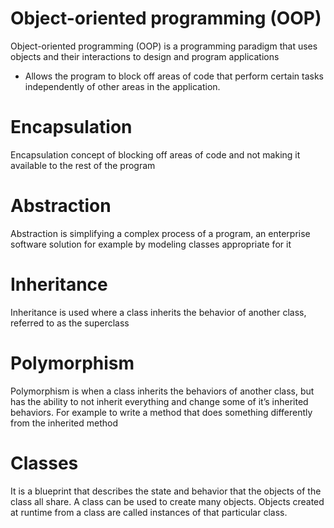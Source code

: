 # Object-oriented programming (OOP)

Object-oriented programming (OOP) is a programming paradigm that uses objects and their interactions to design and program applications

- Allows the program to block off areas of code that perform certain tasks independently of other areas in the application.

# Encapsulation

Encapsulation concept of blocking off areas of code and not making it available to the rest of the program

# Abstraction

Abstraction is simplifying a complex process of a program, an enterprise software solution for example by modeling classes appropriate for it

# Inheritance

Inheritance is used where a class inherits the behavior of another class, referred to as the superclass

# Polymorphism

Polymorphism is when a class inherits the behaviors of another class, but has the ability to not inherit everything and change some of it’s inherited behaviors. For example to write a method that does something differently from the inherited method

# Classes

It is a blueprint that describes the state and behavior that the objects of the class all share. A class can be used to create many objects. Objects created at runtime from a class are called instances of that particular class.
